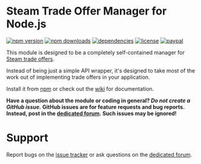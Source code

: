 # Steam Trade Offer Manager for Node.js
[![npm version](https://img.shields.io/npm/v/steam-tradeoffer-manager.svg)](https://npmjs.com/package/steam-tradeoffer-manager)
[![npm downloads](https://img.shields.io/npm/dm/steam-tradeoffer-manager.svg)](https://npmjs.com/package/steam-tradeoffer-manager)
[![dependencies](https://img.shields.io/david/DoctorMcKay/node-steam-tradeoffer-manager.svg)](https://david-dm.org/DoctorMcKay/node-steam-tradeoffer-manager)
[![license](https://img.shields.io/npm/l/steam-tradeoffer-manager.svg)](https://github.com/DoctorMcKay/node-steam-tradeoffer-manager/blob/master/LICENSE)
[![paypal](https://img.shields.io/badge/paypal-donate-yellow.svg)](https://www.paypal.com/cgi-bin/webscr?cmd=_donations&business=N36YVAT42CZ4G&item_name=node%2dsteam%2dtradeoffer%2dmanager&currency_code=USD)

This module is designed to be a completely self-contained manager for
[Steam trade offers](https://steamcommunity.com/my/tradeoffers).

Instead of being just a simple API wrapper, it's designed to take most of the work out of implementing trade offers in
your application.

Install it from [npm](https://www.npmjs.com/package/steam-tradeoffer-manager) or check out the
[wiki](https://github.com/DoctorMcKay/node-steam-tradeoffer-manager/wiki) for documentation.

**Have a question about the module or coding in general? *Do not create a GitHub issue.* GitHub issues are for feature
requests and bug reports. Instead, post in the [dedicated forum](https://dev.doctormckay.com/forum/9-node-steam-tradeoffer-manager/).
Such issues may be ignored!**

# Support

Report bugs on the [issue tracker](https://github.com/DoctorMcKay/node-steam-tradeoffer-manager/issues) or ask questions
on the [dedicated forum](https://dev.doctormckay.com/forum/9-node-steam-tradeoffer-manager/).

